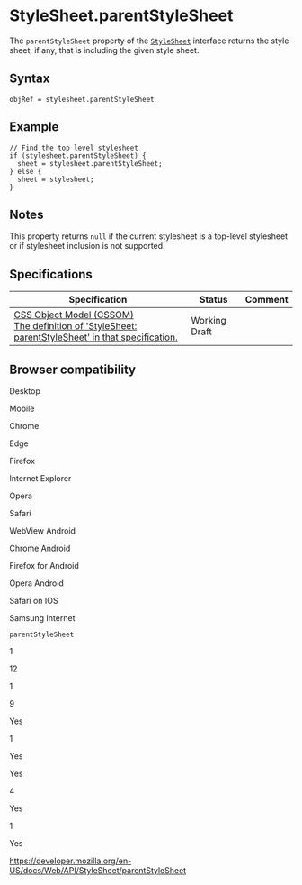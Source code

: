 StyleSheet.parentStyleSheet
===========================

The `parentStyleSheet` property of the [`StyleSheet`](../stylesheet) interface returns the style sheet, if any, that is including the given style sheet.

Syntax
------

    objRef = stylesheet.parentStyleSheet

Example
-------

    // Find the top level stylesheet
    if (stylesheet.parentStyleSheet) {
      sheet = stylesheet.parentStyleSheet;
    } else {
      sheet = stylesheet;
    }

Notes
-----

This property returns `null` if the current stylesheet is a top-level stylesheet or if stylesheet inclusion is not supported.

Specifications
--------------

<table><thead><tr class="header"><th>Specification</th><th>Status</th><th>Comment</th></tr></thead><tbody><tr class="odd"><td><a href="https://drafts.csswg.org/cssom/#dom-stylesheet-parentstylesheet">CSS Object Model (CSSOM)<br />
<span class="small">The definition of 'StyleSheet: parentStyleSheet' in that specification.</span></a></td><td><span class="spec-wd">Working Draft</span></td><td></td></tr></tbody></table>

Browser compatibility
---------------------

Desktop

Mobile

Chrome

Edge

Firefox

Internet Explorer

Opera

Safari

WebView Android

Chrome Android

Firefox for Android

Opera Android

Safari on IOS

Samsung Internet

`parentStyleSheet`

1

12

1

9

Yes

1

Yes

Yes

4

Yes

1

Yes

<a href="https://developer.mozilla.org/en-US/docs/Web/API/StyleSheet/parentStyleSheet" class="_attribution-link">https://developer.mozilla.org/en-US/docs/Web/API/StyleSheet/parentStyleSheet</a>

